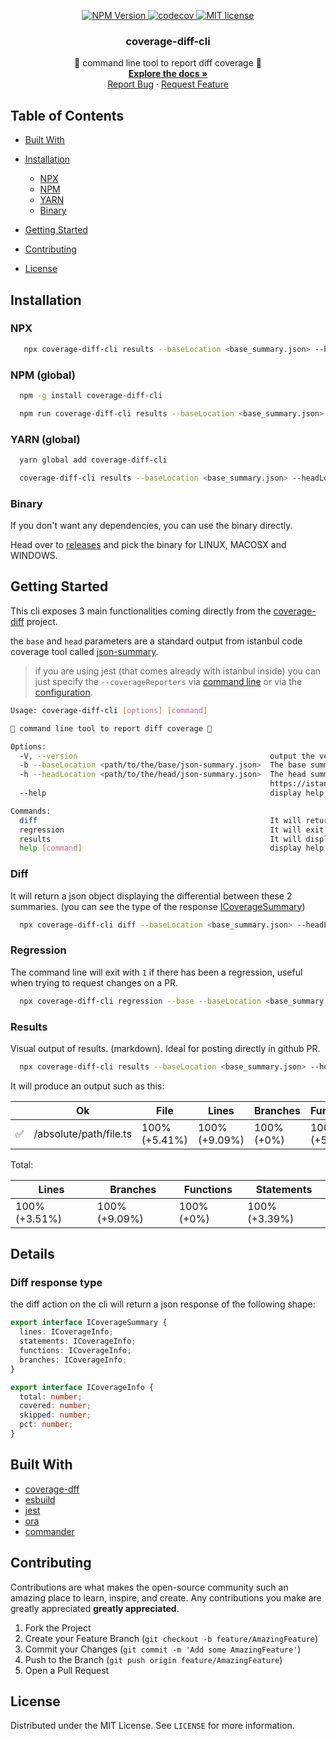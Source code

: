 <p align="center">
    <a href="https://www.npmjs.com/package/coverage-diff-cli">
      <img src="https://img.shields.io/npm/v/coverage-diff-cli/latest.svg?style=flat-square" alt="NPM Version" />
    </a>
    <a href="https://codecov.io/gh/gagoar/coverage-diff-cli">
      <img src="https://codecov.io/gh/gagoar/coverage-diff-cli/branch/main/graph/badge.svg"  alt="codecov"/>
    </a>
    <a href="https://github.com/gagoar/coverage-diff-cli/blob/main/LICENSE">
      <img src="https://img.shields.io/npm/l/coverage-diff-cli.svg?style=flat-square" alt="MIT license" />
    </a>
<p align="center">
  <h3 align="center">coverage-diff-cli</h3>

  <p align="center">
     🚦 command line tool to report diff coverage 🚦
    <br />
    <a href="https://github.com/gagoar/coverage-diff-cli#table-of-contents"><strong>Explore the docs »</strong></a>
    <br />
    <a href="https://github.com/gagoar/coverage-diff-cli/issues">Report Bug</a>
    ·
    <a href="https://github.com/gagoar/coverage-diff-cli/issues">Request Feature</a>
  </p>
</p>

## Table of Contents

- [Built With](#built-with)
- [Installation](#installation)

  - [NPX](#npx)
  - [NPM](#npm-global)
  - [YARN](#yarn-global)
  - [Binary](#binary)

- [Getting Started](#getting-started)
- [Contributing](#contributing)
- [License](#license)

## Installation

### NPX

```bash
   npx coverage-diff-cli results --baseLocation <base_summary.json> --headLocation <head_summary.json>
```

### NPM (global)

```bash
  npm -g install coverage-diff-cli

  npm run coverage-diff-cli results --baseLocation <base_summary.json> --headLocation <head_summary.json>
```

### YARN (global)

```bash
  yarn global add coverage-diff-cli

  coverage-diff-cli results --baseLocation <base_summary.json> --headLocation <head_summary.json>
```

### Binary

If you don't want any dependencies, you can use the binary directly.

Head over to [releases](https://github.com/gagoar/coverage-diff-cli/releases/latest) and pick the binary for LINUX, MACOSX and WINDOWS.

## Getting Started

This cli exposes 3 main functionalities coming directly from the [coverage-diff](https://github.com/flaviusone/coverage-diff) project.

the `base` and `head` parameters are a standard output from istanbul code coverage tool called [json-summary](https://istanbul.js.org/docs/advanced/alternative-reporters/#json-summary).

> if you are using jest (that comes already with istanbul inside) you can just specify the `--coverageReporters` via [command line](https://jestjs.io/docs/en/cli) or via the [configuration](https://jestjs.io/docs/en/23.x/configuration#coveragereporters-arraystring).

```bash
Usage: coverage-diff-cli [options] [command]

🚦 command line tool to report diff coverage 🚦

Options:
  -V, --version                                           output the version number
  -b --baseLocation <path/to/the/base/json-summary.json>  The base summary (frequently on master/main branch), for more details: https://istanbul.js.org/docs/advanced/alternative-reporters/#json-summary
  -h --headLocation <path/to/the/head/json-summary.json>  The head summary (frequently coming from changes in a PR), for more details:
                                                          https://istanbul.js.org/docs/advanced/alternative-reporters/#json-summary
  --help                                                  display help for command

Commands:
  diff                                                    It will return a diff (json format) between base and head summary diffs
  regression                                              It will exit with 0 or 1 if was a regression or not
  results                                                 It will display a markdown table with the differential and regressions
  help [command]                                          display help for command
```

### Diff

It will return a json object displaying the differential between these 2 summaries. (you can see the type of the response [ICoverageSummary](#diff-response-type))

```bash
  npx coverage-diff-cli diff --baseLocation <base_summary.json> --headLocation <head_summary.json>
```

### Regression

The command line will exit with `1` if there has been a regression, useful when trying to request changes on a PR.

```bash
  npx coverage-diff-cli regression --base --baseLocation <base_summary.json> --headLocation <head_summary.json>
```

### Results

Visual output of results. (markdown). Ideal for posting directly in github PR.

```bash
  npx coverage-diff-cli results --baseLocation <base_summary.json> --headLocation <head_summary.json>
```

It will produce an output such as this:

|     | Ok                     | File             | Lines            | Branches      | Functions        | Statements |
| --- | ---------------------- | ---------------- | ---------------- | ------------- | ---------------- | ---------- |
| ✅  | /absolute/path/file.ts | 100%<br>(+5.41%) | 100%<br>(+9.09%) | 100%<br>(+0%) | 100%<br>(+5.41%) |

Total:

| Lines        | Branches     | Functions | Statements   |
| ------------ | ------------ | --------- | ------------ |
| 100%(+3.51%) | 100%(+9.09%) | 100%(+0%) | 100%(+3.39%) |

## Details

### Diff response type

the diff action on the cli will return a json response of the following shape:

```typescript
export interface ICoverageSummary {
  lines: ICoverageInfo;
  statements: ICoverageInfo;
  functions: ICoverageInfo;
  branches: ICoverageInfo;
}

export interface ICoverageInfo {
  total: number;
  covered: number;
  skipped: number;
  pct: number;
}
```

## Built With

- [coverage-dff](https://github.com/flaviusone/coverage-diff)
- [esbuild](https://github.com/evanw/esbuild)
- [jest](https://github.com/facebook/jest)
- [ora](https://github.com/sindresorhus/ora)
- [commander](https://github.com/tj/commander.js)

## Contributing

Contributions are what makes the open-source community such an amazing place to learn, inspire, and create. Any contributions you make are greatly appreciated **greatly appreciated**.

1. Fork the Project
2. Create your Feature Branch (`git checkout -b feature/AmazingFeature`)
3. Commit your Changes (`git commit -m 'Add some AmazingFeature'`)
4. Push to the Branch (`git push origin feature/AmazingFeature`)
5. Open a Pull Request

<!-- LICENSE -->

## License

Distributed under the MIT License. See `LICENSE` for more information.
